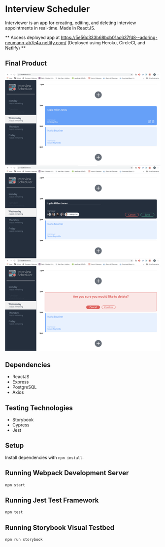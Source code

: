 # Interview Scheduler

Interviewer is an app for creating, editing, and deleting interview appointments in real-time. Made in ReactJS.

** Access deployed app at https://5e56c333b68bcb01ac637fd8--adoring-neumann-ab7e4a.netlify.com/ (Deployed using Heroku, CircleCI, and Netlify) **

## Final Product

!["Screenshot of Initial Page"](https://github.com/begeh/scheduler/blob/master/docs/initial_page.png)
!["Screenshot of Editing"](https://github.com/begeh/scheduler/blob/master/docs/editing.png)
!["Screenshot of Deleting"](https://github.com/begeh/scheduler/blob/master/docs/deleting.png)

## Dependencies

- ReactJS
- Express
- PostgreSQL
- Axios

## Testing Technologies

- Storybook
- Cypress
- Jest

## Setup

Install dependencies with `npm install`.

## Running Webpack Development Server

```sh
npm start
```

## Running Jest Test Framework

```sh
npm test
```

## Running Storybook Visual Testbed

```sh
npm run storybook
```
